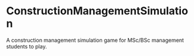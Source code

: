 # ConstructionManagementSimulation
A construction management simulation game for MSc/BSc management students to play.
